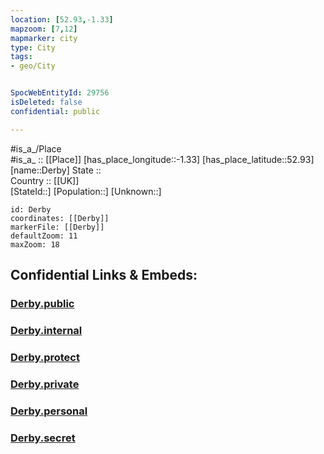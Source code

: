 ```yaml
---
location: [52.93,-1.33] 
mapzoom: [7,12] 
mapmarker: city 
type: City
tags:
- geo/City


SpocWebEntityId: 29756
isDeleted: false
confidential: public

---
```

#is_a_/Place  
#is_a_ :: [[Place]] 
[has_place_longitude::-1.33] 
[has_place_latitude::52.93] 
[name::Derby] 
State ::  
Country :: [[UK]]  
[StateId::] 
[Population::] 
[Unknown::] 


```leaflet
id: Derby
coordinates: [[Derby]] 
markerFile: [[Derby]] 
defaultZoom: 11 
maxZoom: 18
```


## Confidential Links & Embeds: 

### [Derby.public](/_public/\Earth\Continent\Europe\Europe~North\UK\England\Regions~England\East_Midlands\Derbyshire\cities~Derbyshire\Derbyshire~South\cities~SouthDerbyshireDerby.public.md) 

### [Derby.internal](/_internal/\Earth\Continent\Europe\Europe~North\UK\England\Regions~England\East_Midlands\Derbyshire\cities~Derbyshire\Derbyshire~South\cities~SouthDerbyshireDerby.internal.md) 

### [Derby.protect](/_protect/\Earth\Continent\Europe\Europe~North\UK\England\Regions~England\East_Midlands\Derbyshire\cities~Derbyshire\Derbyshire~South\cities~SouthDerbyshireDerby.protect.md) 

### [Derby.private](/_private/\Earth\Continent\Europe\Europe~North\UK\England\Regions~England\East_Midlands\Derbyshire\cities~Derbyshire\Derbyshire~South\cities~SouthDerbyshireDerby.private.md) 

### [Derby.personal](/_personal/\Earth\Continent\Europe\Europe~North\UK\England\Regions~England\East_Midlands\Derbyshire\cities~Derbyshire\Derbyshire~South\cities~SouthDerbyshireDerby.personal.md) 

### [Derby.secret](/_secret/\Earth\Continent\Europe\Europe~North\UK\England\Regions~England\East_Midlands\Derbyshire\cities~Derbyshire\Derbyshire~South\cities~SouthDerbyshireDerby.secret.md)

